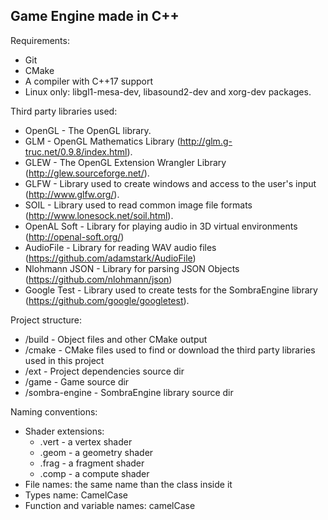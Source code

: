 ## Game Engine made in C++

Requirements:
- Git
- CMake
- A compiler with C++17 support
- Linux only: libgl1-mesa-dev, libasound2-dev and xorg-dev packages.

Third party libraries used:
- OpenGL			- The OpenGL library.
- GLM				- OpenGL Mathematics Library (http://glm.g-truc.net/0.9.8/index.html).
- GLEW				- The OpenGL Extension Wrangler Library (http://glew.sourceforge.net/).
- GLFW				- Library used to create windows and access to the user's input (http://www.glfw.org/).
- SOIL				- Library used to read common image file formats (http://www.lonesock.net/soil.html).
- OpenAL Soft		- Library for playing audio in 3D virtual environments (http://openal-soft.org/)
- AudioFile			- Library for reading WAV audio files (https://github.com/adamstark/AudioFile)
- Nlohmann JSON		- Library for parsing JSON Objects (https://github.com/nlohmann/json)
- Google Test		- Library used to create tests for the SombraEngine library (https://github.com/google/googletest).

Project structure:
- /build			- Object files and other CMake output
- /cmake			- CMake files used to find or download the third party libraries used in this project
- /ext				- Project dependencies source dir
- /game				- Game source dir
- /sombra-engine	- SombraEngine library source dir

Naming conventions:
- Shader extensions:
	- .vert - a vertex shader
	- .geom - a geometry shader
	- .frag - a fragment shader
	- .comp - a compute shader
- File names: the same name than the class inside it
- Types name: CamelCase
- Function and variable names: camelCase
